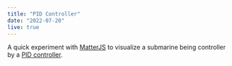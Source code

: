 ```yaml
---
title: "PID Controller"
date: "2022-07-20"
live: true
---
```


A quick experiment with [MatterJS](https://brm.io/matter-js/) to visualize a submarine being controller by a [PID controller](https://en.wikipedia.org/wiki/PID_controller).

<!-- more -->
